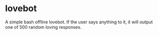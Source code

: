 # lovebot
A simple bash offline lovebot. If the user says anything to it, it will output one of 500 random loving responses. 
